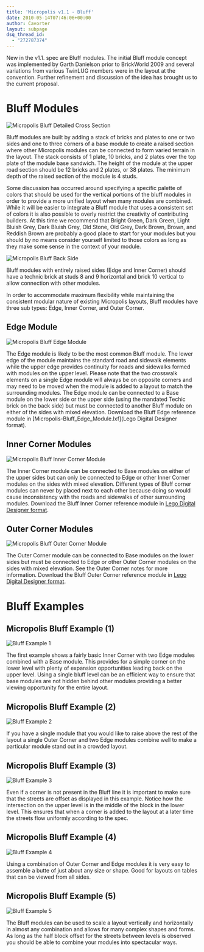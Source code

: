 ```yaml
---
title: 'Micropolis v1.1 - Bluff'
date: 2010-05-14T07:46:06+00:00
author: Cavorter
layout: subpage
dsq_thread_id:
  - "272787374"
---
```

New in the v1.1. spec are Bluff modules. The initial Bluff module concept was implemented by Garth Danielson prior to BrickWorld 2009 and several variations from various TwinLUG members were in the layout at the convention. Further refinement and discussion of the idea has brought us to the current proposal.

# Bluff Modules

![Micropolis Bluff Detailed Cross Section](Micropolis-Bluff_CrossSection-Detailed.png "Micropolis Bluff Detailed Cross Section")

Bluff modules are built by adding a stack of bricks and plates to one or two sides and one to three corners of a base module to create a raised section where other Micropolis modules can be connected to form varied terrain in the layout. The stack consists of 1 plate, 10 bricks, and 2 plates over the top plate of the module base sandwich. The height of the module at the upper road section should be 12 bricks and 2 plates, or 38 plates. The minimum depth of the raised section of the module is 4 studs.

Some discussion has occurred around specifying a specific palette of colors that should be used for the vertical portions of the bluff modules in order to provide a more unified layout when many modules are combined. While it will be easier to integrate a Bluff module that uses a consistent set of colors it is also possible to overly restrict the creativity of contributing builders. At this time we recommend that Bright Green, Dark Green, Light Bluish Grey, Dark Bluish Grey, Old Stone, Old Grey, Dark Brown, Brown, and Reddish Brown are probably a good place to start for your modules but you should by no means consider yourself limited to those colors as long as they make some sense in the context of your module.

![Micropolis Bluff Back Side](Micropolis-Bluff_BackSide.png "Micropolis Bluff Back Side")

Bluff modules with entirely raised sides (Edge and Inner Corner) should have a technic brick at studs 8 and 9 horizontal and brick 10 vertical to allow connection with other modules.

In order to accommodate maximum flexibility while maintaining the consistent modular nature of existing Micropolis layouts, Bluff modules have three sub types: Edge, Inner Corner, and Outer Corner.

## Edge Module

![Micropolis Bluff Edge Module](Micropolis-Bluff_Edge_Module.png "Micropolis Bluff Edge Module")

The Edge module is likely to be the most common Bluff module. The lower edge of the module maintains the standard road and sidewalk elements while the upper edge provides continuity for roads and sidewalks formed with modules on the upper level. Please note that the two crosswalk elements on a single Edge module will always be on opposite corners and may need to be moved when the module is added to a layout to match the surrounding modules. The Edge module can be connected to a Base module on the lower side or the upper side (using the mandated Techic brick on the back side) but must be connected to another Bluff module on either of the sides with mixed elevation. Download the Bluff Edge reference module in [Micropolis-Bluff_Edge_Module.lxf](Lego Digital Designer format).

## Inner Corner Modules

![Micropolis Bluff Inner Corner Module](Micropolis-Bluff_InnerCorner_Module.png "Micropolis Bluff Inner Corner Module")

The Inner Corner module can be connected to Base modules on either of the upper sides but can only be connected to Edge or other Inner Corner modules on the sides with mixed elevation. Different types of Bluff corner modules can never by placed next to each other because doing so would cause inconsistency with the roads and sidewalks of other surrounding modules. Download the Bluff Inner Corner reference module in [Lego Digital Designer format](Micropolis-Bluff_InnerCorner_Module.lxf).

## Outer Corner Modules

![Micropolis Bluff Outer Corner Module](Micropolis-Bluff_OuterCorner_Module.png "Micropolis Bluff Outer Corner Module")

The Outer Corner module can be connected to Base modules on the lower sides but must be connected to Edge or other Outer Corner modules on the sides with mixed elevation. See the Outer Corner notes for more information. Download the Bluff Outer Corner reference module in [Lego Digital Designer format](Micropolis-Bluff_OuterCorner_Module.lxf).

# Bluff Examples

## Micropolis Bluff Example (1)

![Bluff Example 1](Micropolis-Bluff_Example1.png "Bluff Exmample 1")

The first example shows a fairly basic Inner Corner with two Edge modules combined with a Base module. This provides for a simple corner on the lower level with plenty of expansion opportunities leading back on the upper level. Using a single bluff level can be an efficient way to ensure that base modules are not hidden behind other modules providing a better viewing opportunity for the entire layout.

## Micropolis Bluff Example (2)

![Bluff Example 2](Micropolis-Bluff_Example2.png "Bluff Example 2")

If you have a single module that you would like to raise above the rest of the layout a single Outer Corner and two Edge modules combine well to make a particular module stand out in a crowded layout.

## Micropolis Bluff Example (3)

![Bluff Example 3](Micropolis-Bluff_Example3.png "Bluff Example 3")

Even if a corner is not present in the Bluff line it is important to make sure that the streets are offset as displayed in this example. Notice how the intersection on the upper level is in the middle of the block in the lower level. This ensures that when a corner is added to the layout at a later time the streets flow uniformly according to the spec.

## Micropolis Bluff Example (4)

![Bluff Example 4](Micropolis-Bluff_Example4.png "Bluff Example 4")

Using a combination of Outer Corner and Edge modules it is very easy to assemble a butte of just about any size or shape. Good for layouts on tables that can be viewed from all sides.

## Micropolis Bluff Example (5)

![Bluff Example 5](Micropolis-Bluff_Example5.png "Bluff Example 5")

The Bluff modules can be used to scale a layout vertically and horizontally in almost any combination and allows for many complex shapes and forms. As long as the half block offset for the streets between levels is observed you should be able to combine your modules into spectacular ways.